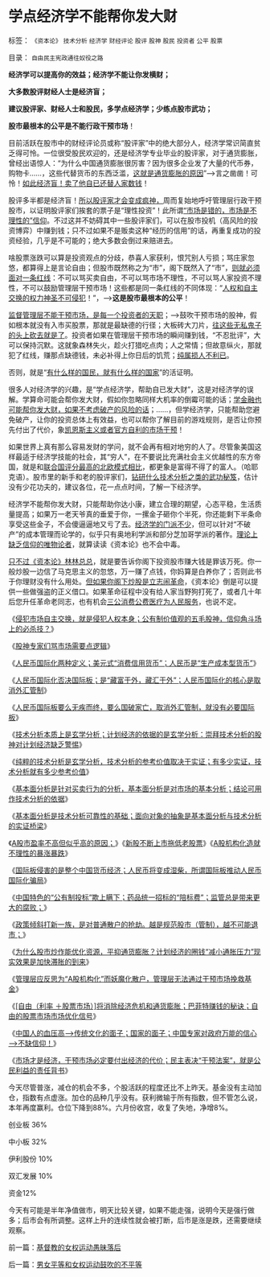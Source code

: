 # 学点经济学不能帮你发大财

标签： `《资本论》` `技术分析` `经济学` `财经评论` `股评` `股神` `股民` `投资者` `公平` `股票` 

目录： `自由民主宪政通往奴役之路`

**经济学可以提高你的效益；经济学不能让你发横财；**

**大多数股评财经人士是经济盲；**

**建议股评家、财经人士和股民，多学点经济学；少练点股市武功；**

**股市最根本的公平是不能行政干预市场**！



目前活跃在股市中的财经评论员或称“股评家”中的绝大部分人，经济学常识简直贫乏得可怜。一位很受股民欢迎的，还是经济学专业毕业的股评家，对于通货膨胀，曾经出语惊人：“为什么中国通货膨胀很厉害？因为很多企业发了大量的代币券，购物卡……，这些代替货币的东西泛滥，[这就是通货膨胀的原因](../../../2011/6/19/炒股抑制通胀，圈钱导致滞胀.md)”——>言之凿凿！可怜！[如此经济盲！卖了他自已还替人家数钱](../../../2011/6/29/忠告五毛型股民不要拉皮条.md)！

股评多半都是经济盲！[所以股评家才会变成疯神，](../../../2010/9/2/疯神演义：最根本的市场“道德”.md)周而复始地呼吁管理层行政干预股市，以证明股评家们挨套的票子是“理性投资”！此所谓[“市场是错的，市场是不理性的”信仰](../../../2009/4/6/“市场不理性”道德借口操纵利益剥夺和财富转移.md)。不过这并不妨碍其中一些股评家们，可以在股市投机（高风险的投资博弈）中赚到钱；只不过如果不是贩卖这种“经历的信用”的话，再重复成功的投资经验，几乎是不可能的；绝大多数会倒过来赔进去。

啥股票涨跌可以算是投资观点的分歧，恭喜人家获利，恨咒别人亏损；骂庄家忽悠，都算得上是言论自由；但股市既然称之为“市”，阁下既然入了“市”，[则就必须面对一条红线](../../../2010/9/14/股票市场价格陪审团！.md)：不可以骂买卖自由，不可以骂市场不理性，不可以骂人家投资不理性，不可以鼓励管理层干预市场！这些都是同一条红线的不同体现：“[人权和自主交换的权力神圣不可侵犯](../../../2011/2/19/人权是最高尚的公德，也是最高尚的私德.md)！”，——>**这是股市最根本的公平**！

[监督管理层不能干预市场，是每一个投资者的天职](../../../2010/9/13/中国特色的舆论监督.md)；——>鼓吹干预市场的股神，假如根本就没有入市买股票，那就是最缺德的行径；大板砖大刀片，[往这些无私鬼子的头上砍去就是了](../../../2011/2/7/大刀向着鬼子们的头上砍去！.md)。投资者如果在管理层干预市场的瞬间赚到钱，“不忍批评”，大可以保持沉默。这就象森林失火，趁火打猎吃点肉；人之常情；但故意纵火，那就犯了红线，赚那点缺德钱，未必补得上你日后的饥荒；[纯属损人不利已](../../../2010/5/11/邪恶的本质是愚蠢！.md)。



否则，就是“[有什么样的国民，就有什么样的国家](../../../2010/12/18/有什么样的国民，就有什么样的政府.md)”的活证明。



很多人对经济学的兴趣，是“学点经济学，帮助自已发大财”，这是对经济学的误解。学算命可能会帮你发大财，假如你忽略同样大机率的倒霉可能的话；[学金融也可能帮你发大财，如果不考虑破产的风险的话](../../../2011/6/23/为什么次贷危机有高杠杆？麦道夫和垃圾债券是高利贷吗？.md)；……，但学经济学，只能帮助您避免破产，让你的投资总体上有效益，也可以帮你了解目前的游戏规则，是否让你预先付出了代价，象[凯恩斯主义或者官方自利的市场干预](../../../2009/4/7/市场规范，市场干预和财富转移.md)！

如果世界上真有那么容易发财的学问，就不会再有相对地穷的人了。尽管象美国这样最适于经济学技能的社会，其“穷人”，在不要说比充满社会主义优越性的东方帝国，就是和[联合国评分最高的北欧模式相比](../../../2011/6/28/北欧模式不是经济学命题.md)，都更象是富得不得了的富人。（哈耶克语）。股市里的新手和老的股评家们，[钻研什么技术分析之类的武功秘笈](../../../2011/5/27/从行情分析理解经济学“主流”.md)，估计没有少花功夫的，建议各位，花一点点时间，了解一下经济学。

经济学不能帮你发大财，只能帮助你达小康，建立合理的期望，心态平稳，生活质量提高；如果万一老天爷真的垂爱于你，一摞金子砸你个半死，你还能剩下半条命享受这些金子，不会傻逼逼地又亏了去。[经济学的门派不少](../../../2009/12/24/什么是经济学？什么是经济学派？.md)，但可以针对“不破产”的成本管理而论学的，似乎只有奥地利学派和部分芝加哥学派的著作。[理论上缺乏信仰的唯物论者](../../../2010/5/6/为什么“缺乏信仰”的社会总是生机勃勃？.md)，就算读读《资本论》也不会中毒。

[只不过《资本论》林林总总](../../../2011/6/5/经济忽悠学范文《通论》和《资本论》.md)，就是要告诉你阁下投资股市赚大钱是罪该万死。你一般炒股一边信了马克思主义的忽悠，万一赚了点钱，你妈算是白养你了；否则此书于你理财没有什么用处。[但如果你阁下炒股是立志闹革命](../../../2011/2/19/“民主革命派”的马克思主义暴民习性.md)，《资本论》倒是可以提供一些做强盗的正义借口。如果革命征程中没有给人家当野狗打死了，或者几十年后您升任革命老同志，也有机会[三公消费公费医疗为人民服务](../../../2009/8/26/大部分实务公务员薪水并不高.md)，也说不定。

《[侵犯市场自主交换，就是侵犯人权本身；公有制价值观的五毛股神，信仰角斗场上的必杀技？](../../../2011/5/18/否定市场的五毛股神信仰什么？.md)》

《[股神专家们骂市场需要点逻辑](../../../2011/5/20/股神专家们骂市场需要点逻辑.md)》

《[人民币国际化两种定义；美元式“消费信用货币”；人民币是“生产成本型货币”](../../../2011/5/25/人民币国际化两种定义的逻辑结果.md)》

《[人民币国际化否决国际板；是“藏富于外，藏汇于外”；人民币国际化的核心是取消外汇管制](../../../2011/5/25/人民币国际板是“藏富于外，藏汇于外”.md)》

《[人民币国际板要么无疾而终，要么国破家亡，取消外汇管制，就没有必要国际板](../../../2011/5/25/人民币国际板“圈了钱，带不走”.md)》

《[技术分析本质上是玄学分析；计划经济的依据的是玄学分析：崇拜技术分析的股神对计划经济缺乏警惕](../../../2011/5/26/技术分析本质上是玄学.md)》

《[纯粹的技术分析是玄学分析，技术分析的参考价值取决于实证；有多少实证，技术分析就有多少参考价值](../../../2011/5/26/技术分析的参考价值取决于实证内容.md)》

《[基本面分析是针对买卖行为的分析，基本面分析是对市场的基本分析；结论可用作技术分析的依据](../../../2011/5/26/基本面分析针对买卖行为背景评估.md)》

《[基本面分析是技术分析可靠性的基础；面向对象的抽象是基本面分析与技术分析的实证桥梁](../../../2011/5/27/从行情分析理解经济学“主流”.md)》

《[A股市盈率不高但似乎高的原因；](../../../2011/5/30/A股股价不高但似乎市盈率高的原因.md)》《[新股不断上市拖低老股票](../../../2011/6/10/新股不断上市拖低老股票.md)》《[A股机构化造就不理性的暴涨暴跌](../../../2011/6/2/A股机构化造就不理性的暴涨暴跌.md)》

《[国际板侵害的是整个中国货币经济；人民币将变成湿柴，所谓国际板推动人民币国际化骗局](../../../2011/6/15/国际板推动RMB国际化的骗局.md)》

《[中国特色的“公有制投标”欺上瞒下；药品统一招标的“陪标费”；监管总是带来更大的腐败；](../../../2011/6/19/八棱科技“中国式投标”失败什么也说明不了.md)》

《[政策倾斜打新一族，是对普通散户的抢劫。越是规范股市（管制），越不可能退市；](../../../2011/6/19/A股越是规范退市，越是不可能退市.md)》

《[为什么股市炒作能优化资源，平抑通货膨胀？计划经济的圈钱“减小通胀压力”现实效果是加快滞胀的到来](../../../2011/6/19/炒股抑制通胀，圈钱导致滞胀.md)》

《[管理层应反思为“A股机构化”而妖魔化散户，管理层无法通过干预市场挽救基金](../../../2011/6/20/管理层应反思为“A股机构化”而妖魔化散户.md)》

《[[自由（利率
＋股票市场）]将消除经济危机和通货膨胀；巴菲特赚钱的秘诀；自由的股票市场市场优化信号](../../../2011/6/22/市场经济没有通货膨胀和经济危机.md)》

《[中国人的血压高——>传统文化的面子；国家的面子；中国专家对政府万能的信心——>不缺信仰！](../../../2011/6/27/传统中国人的高血压.md)》

《[市场才是经济，干预市场必定要付出经济的代价；民主表决“干预法案”，就是公民利益的责任背书](../../../2011/6/29/忠告五毛型股民不要拉皮条.md)》

今天尽管普涨，减仓的机会不多，个股活跃的程度还比不上昨天。基金没有主动加仓，指数有点虚涨。加仓的品种几乎没有。获利微输于所有指数，但不管怎么说，本年再度赢利。仓位下降到88%。六月份收宫，收复了失地，净增8%。

创业板 36%

中小板 32%

伊利股份 10%

双汇发展 10%

资金12%

今天有可能是半年净值做市，明天比较关键，如果不能走强，说明今天是强行做多；后市会有所调整。这样上升的连续性就会被打断，后市是涨是跌，还需要继续观察。

前一篇：[基督教的女权运动愚昧落后](../../../2011/6/29/基督教的女权运动愚昧落后.md)

后一篇：[男女平等和女权运动鼓吹的不平等](../../../2011/6/30/男女平等和女权运动鼓吹的不平等.md)